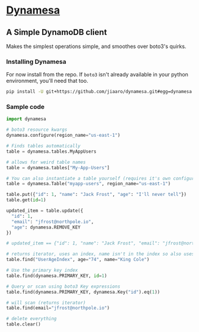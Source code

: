 # [Dynamesa](https://github.com/jiaaro/dynamesa)

## A Simple DynamoDB client

Makes the simplest operations simple, and smoothes over boto3's quirks.

### Installing Dynamesa

For now install from the repo. If `boto3` isn't already available in your python environment, you'll need that too.

```bash
pip install -U git+https://github.com/jiaaro/dynamesa.git#egg=dynamesa
```

### Sample code

```python
import dynamesa

# boto3 resource kwargs
dynamesa.configure(region_name="us-east-1")

# Finds tables automatically
table = dynamesa.tables.MyAppUsers

# allows for weird table names
table = dynamesa.tables["My-App-Users"]

# You can also instantiate a table yourself (requires it's own configuration)
table = dynamesa.Table("myapp-users", region_name="us-east-1")

table.put({"id": 1, "name": "Jack Frost", "age": "I'll never tell"})
table.get(id=1)

updated_item = table.update({
  "id": 1,
  "email": "jfrost@northpole.io",
  "age": dynamesa.REMOVE_KEY
})

# updated_item == {"id": 1, "name": "Jack Frost", "email": "jfrost@northpole.io"}

# returns iterator, uses an index, name isn't in the index so also uses a filter expression
table.find("UserAgeIndex", age="74", name="King Cole")

# Use the primary key index
table.find(dynamesa.PRIMARY_KEY, id=1)

# Query or scan using boto3 Key expressions 
table.find(dynamesa.PRIMARY_KEY, dynamesa.Key("id").eq(1))

# will scan (returns iterator)
table.find(email="jfrost@northpole.io")

# delete everything
table.clear()
```
